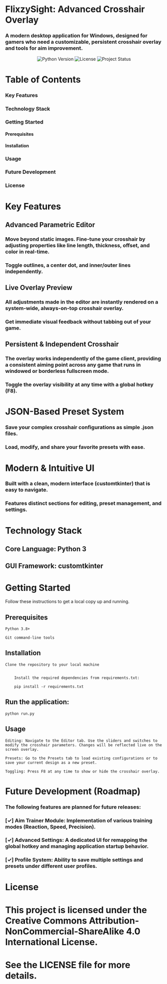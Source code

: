 # FlixzySight: Advanced Crosshair Overlay

### A modern desktop application for Windows, designed for gamers who need a customizable, persistent crosshair overlay and tools for aim improvement.

<p align="center">
<img src="https://img.shields.io/badge/python-3.8+-blue.svg" alt="Python Version">
<img src="https://img.shields.io/badge/license-CC--BY--NC--SA--4.0-lightgrey.svg" alt="License">
<img src="https://img.shields.io/badge/status-in--development-orange.svg" alt="Project Status">
</p>

# Table of Contents

### Key Features

### Technology Stack

### Getting Started

#### Prerequisites

 #### Installation

### Usage

### Future Development

### License

# Key Features

## Advanced Parametric Editor

### Move beyond static images. Fine-tune your crosshair by adjusting properties like line length, thickness, offset, and color in real-time.

  ### Toggle outlines, a center dot, and inner/outer lines independently.

## Live Overlay Preview

 ### All adjustments made in the editor are instantly rendered on a system-wide, always-on-top crosshair overlay.

  ### Get immediate visual feedback without tabbing out of your game.

   ## Persistent & Independent Crosshair

  ### The overlay works independently of the game client, providing a consistent aiming point across any game that runs in windowed or borderless fullscreen mode.

 ### Toggle the overlay visibility at any time with a global hotkey (F8).

# JSON-Based Preset System

### Save your complex crosshair configurations as simple .json files.

 ### Load, modify, and share your favorite presets with ease.

   # Modern & Intuitive UI

### Built with a clean, modern interface (customtkinter) that is easy to navigate.

### Features distinct sections for editing, preset management, and settings.

# Technology Stack

## Core Language: Python 3
## GUI Framework: customtkinter

# Getting Started

 Follow these instructions to get a local copy up and running.

## Prerequisites

    Python 3.8+

    Git command-line tools

## Installation

    Clone the repository to your local machine


        Install the required dependencies from requirements.txt:

        pip install -r requirements.txt

## Run the application:


    python run.py

## Usage

    Editing: Navigate to the Editor tab. Use the sliders and switches to modify the crosshair parameters. Changes will be reflected live on the screen overlay.

    Presets: Go to the Presets tab to load existing configurations or to save your current design as a new preset.

    Toggling: Press F8 at any time to show or hide the crosshair overlay.

# Future Development (Roadmap)

### The following features are planned for future releases:

### [✓] Aim Trainer Module: Implementation of various training modes (Reaction, Speed, Precision).

### [✓] Advanced Settings: A dedicated UI for remapping the global hotkey and managing application startup behavior.

### [✓] Profile System: Ability to save multiple settings and presets under different user profiles.

# License

# This project is licensed under the Creative Commons Attribution-NonCommercial-ShareAlike 4.0 International License.

# See the LICENSE file for more details.


